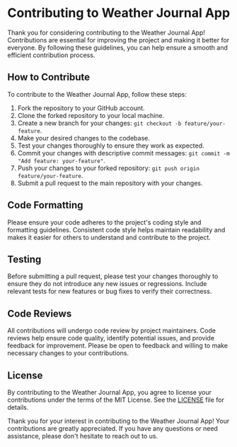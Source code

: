 # Contributing to Weather Journal App

Thank you for considering contributing to the Weather Journal App! Contributions are essential for improving the project and making it better for everyone. By following these guidelines, you can help ensure a smooth and efficient contribution process.

## How to Contribute

To contribute to the Weather Journal App, follow these steps:

1. Fork the repository to your GitHub account.
2. Clone the forked repository to your local machine.
3. Create a new branch for your changes: `git checkout -b feature/your-feature`.
4. Make your desired changes to the codebase.
5. Test your changes thoroughly to ensure they work as expected.
6. Commit your changes with descriptive commit messages: `git commit -m "Add feature: your-feature"`.
7. Push your changes to your forked repository: `git push origin feature/your-feature`.
8. Submit a pull request to the main repository with your changes.

## Code Formatting

Please ensure your code adheres to the project's coding style and formatting guidelines. Consistent code style helps maintain readability and makes it easier for others to understand and contribute to the project.

## Testing

Before submitting a pull request, please test your changes thoroughly to ensure they do not introduce any new issues or regressions. Include relevant tests for new features or bug fixes to verify their correctness.

## Code Reviews

All contributions will undergo code review by project maintainers. Code reviews help ensure code quality, identify potential issues, and provide feedback for improvement. Please be open to feedback and willing to make necessary changes to your contributions.

## License

By contributing to the Weather Journal App, you agree to license your contributions under the terms of the MIT License. See the [LICENSE](LICENSE) file for details.

Thank you for your interest in contributing to the Weather Journal App! Your contributions are greatly appreciated. If you have any questions or need assistance, please don't hesitate to reach out to us.
